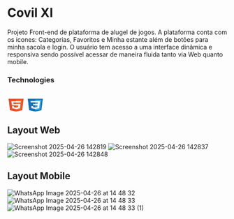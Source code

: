 # Covil XI
Projeto Front-end de plataforma de alugel de jogos. A plataforma conta com os icones: Categorias, Favoritos e Minha estante além de botões para minha sacola e login.
O usuário tem acesso a uma interface dinâmica e responsiva sendo possível acessar de maneira fluida tanto via Web quanto mobile. 
### Technologies
<div style="display: inline_block"><br>
  <img align="center" alt="Rafa-HTML" height="30" width="40" src="https://raw.githubusercontent.com/devicons/devicon/master/icons/html5/html5-original.svg">
  <img align="center" alt="Rafa-CSS" height="30" width="40" src="https://raw.githubusercontent.com/devicons/devicon/master/icons/css3/css3-original.svg">
 </div>

## Layout Web
![Screenshot 2025-04-26 142819](https://github.com/user-attachments/assets/41d6b523-6755-4315-a2ff-059694673c7c)
![Screenshot 2025-04-26 142837](https://github.com/user-attachments/assets/80d2e08d-12da-4cfe-8715-e843392e2e80)
![Screenshot 2025-04-26 142848](https://github.com/user-attachments/assets/a71a9071-282d-4d72-9d49-9a975946da3f)

## Layout Mobile

![WhatsApp Image 2025-04-26 at 14 48 32](https://github.com/user-attachments/assets/fab2d61b-d357-4824-9f89-98a71c35a65e)
![WhatsApp Image 2025-04-26 at 14 48 33](https://github.com/user-attachments/assets/2eab0f0b-9340-4691-b44f-d03523fe4ca5)
![WhatsApp Image 2025-04-26 at 14 48 33 (1)](https://github.com/user-attachments/assets/3ee27b56-e014-4859-9a8f-c808affd5da5)
